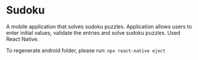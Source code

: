 # Sudoku
A mobile application that solves sudoku puzzles. Application allows users to enter initial values, validate the entries and solve sudoku puzzles. Used React Native.

To regenerate android folder, please run:
```npx react-native eject```
